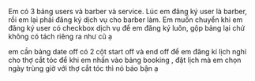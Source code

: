 Em có 3 bảng users và barber và service. Lúc em đăng ký user là barber, rồi em lại phải đăng ký dịch vụ cho barber làm.
Em muốn chuyển khi em đăng ký user có checkbox dịch vụ để em đăng ký luôn, gộp bảng lại chứ không có tách riêng ra như cũ ạ

em cần bảng date off có 2 cột start off và end off để em đăng kí lịch nghỉ cho thợ cắt tóc
để khi em nhấn vào bảng booking , đặt lịch mà em chọn ngày trùng giờ với thợ cắt tóc thì nó báo bận ạ
